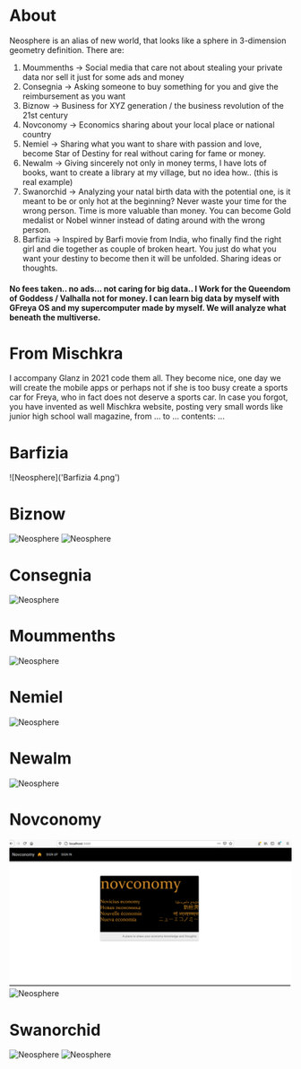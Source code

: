 # About
Neosphere is an alias of new world, that looks like a sphere in 3-dimension geometry definition. There are:
1. Moummenths -> Social media that care not about stealing your private data nor sell it just for some ads and money
2. Consegnia -> Asking someone to buy something for you and give the reimbursement as you want
3. Biznow -> Business for XYZ generation / the business revolution of the 21st century
4. Novconomy -> Economics sharing about your local place or national country
5. Nemiel -> Sharing what you want to share with passion and love, become Star of Destiny for real without caring for fame or money.
6. Newalm -> Giving sincerely not only in money terms, I have lots of books, want to create a library at my village, but no idea how.. (this is real example)
7. Swanorchid -> Analyzing your natal birth data with the potential one, is it meant to be or only hot at the beginning? Never waste your time for the wrong person. Time is more valuable than money. You can become Gold medalist or Nobel winner instead of dating around with the wrong person.
8. Barfizia -> Inspired by Barfi movie from India, who finally find the right girl and die together as couple of broken heart. You just do what you want your destiny to become then it will be unfolded. Sharing ideas or thoughts.

#### No fees taken.. no ads... not caring for big data.. I Work for the Queendom of Goddess / Valhalla not for money. I can learn big data by myself with GFreya OS and my supercomputer made by myself. We will analyze what beneath the multiverse.

# From Mischkra
I accompany Glanz in 2021 code them all. They become nice, one day we will create the mobile apps or perhaps not if she is too busy create a sports car for Freya, who in fact does not deserve a sports car. In case you forgot, you have invented as well Mischkra website, posting very small words like junior high school wall magazine, from ... to ... contents: ...

# Barfizia
![Neosphere]('Barfizia 4.png')

# Biznow
![Neosphere](Biznow2.png)
![Neosphere](Biznow3.png)

# Consegnia
![Neosphere](Consegnia2.png)

# Moummenths
![Neosphere](Moummenths0-3.png)

# Nemiel
![Neosphere](Nemiel1.png)

# Newalm
![Neosphere](Newalm1.png)

# Novconomy
![Neosphere](Novconomy.png)
![Neosphere](Novconomy2.png)

# Swanorchid
![Neosphere](Swanorchid4.png)
![Neosphere](Swanorchid6.png)

